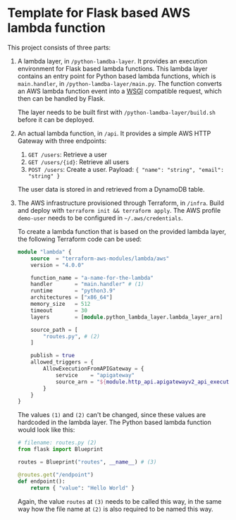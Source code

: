 # Template for Flask based AWS lambda function

This project consists of three parts:

1. A lambda layer, in `/python-lamdba-layer`. It provides an execution environment for Flask based lambda functions. This lambda layer contains an entry point for Python based lambda functions, which is `main.handler`, in `/python-lamdba-layer/main.py`. The function converts an AWS lambda function event into a [WSGI](https://medium.com/analytics-vidhya/what-is-wsgi-web-server-gateway-interface-ed2d290449e) compatible request, which then can be handled by Flask.

    The layer needs to be built first with `/python-lamdba-layer/build.sh` before it can be deployed.
3. An actual lambda function, in `/api`. It provides a simple AWS HTTP Gateway with three endpoints:
   1. `GET /users`: Retrieve a user
   2. `GET /users/{id}`: Retrieve all users
   3. `POST /users`: Create a user. Payload: `{ "name": "string", "email": "string" }`

   The user data is stored in and retrieved from a DynamoDB table.
4. The AWS infrastructure provisioned through Terraform, in `/infra`. Build and deploy with `terraform init && terraform apply`. The AWS profile `demo-user` needs to be configured in `~/.aws/credentials`.

    To create a lambda function that is based on the provided lambda layer, the following Terraform code can be used:
    ```tf
    module "lambda" {
        source  = "terraform-aws-modules/lambda/aws"
        version = "4.0.0"

        function_name = "a-name-for-the-lambda"
        handler       = "main.handler" # (1)
        runtime       = "python3.9"
        architectures = ["x86_64"]
        memory_size   = 512
        timeout       = 30
        layers        = [module.python_lambda_layer.lambda_layer_arn]

        source_path = [
            "routes.py", # (2)
        ]

        publish = true
        allowed_triggers = {
            AllowExecutionFromAPIGateway = {
                service    = "apigateway"
                source_arn = "${module.http_api.apigatewayv2_api_execution_arn}/*/*"
            }
        }
    }
    ```
    The values `(1)` and `(2)` can't be changed, since these values are hardcoded in the lambda layer. The Python based lambda function would look like this:
    ```python
    # filename: routes.py (2)
    from flask import Blueprint

    routes = Blueprint("routes", __name__) # (3)

    @routes.get("/endpoint")
    def endpoint():
        return { "value": "Hello World" }
    ```
    Again, the value `routes` at `(3)` needs to be called this way, in the same way how the file name at `(2)` is also required to be named this way.
